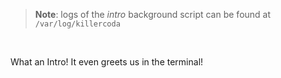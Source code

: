 
> <strong>Note</strong>: logs of the *intro* background script can be found at `/var/log/killercoda`

<br>

What an Intro! It even greets us in the terminal!
